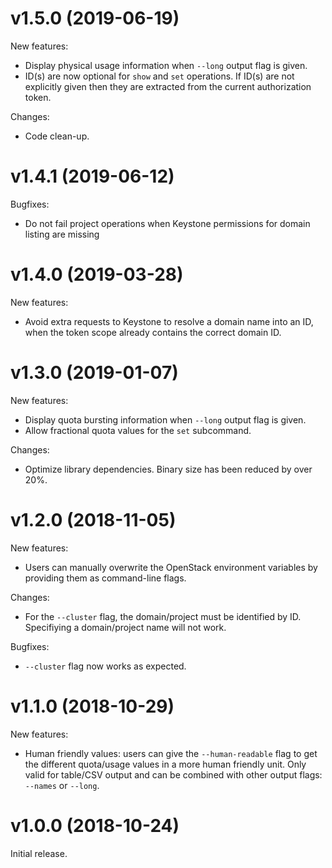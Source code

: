 # v1.5.0 (2019-06-19)

New features:
- Display physical usage information when `--long` output flag is given.
- ID(s) are now optional for `show` and `set` operations. If ID(s) are not
  explicitly given then they are extracted from the current authorization
  token.

Changes:
- Code clean-up.

# v1.4.1 (2019-06-12)

Bugfixes:
- Do not fail project operations when Keystone permissions for domain listing are missing

# v1.4.0 (2019-03-28)

New features:

- Avoid extra requests to Keystone to resolve a domain name into an ID, when
  the token scope already contains the correct domain ID.

# v1.3.0 (2019-01-07)

New features:
- Display quota bursting information when `--long` output flag is given.
- Allow fractional quota values for the `set` subcommand.

Changes:
- Optimize library dependencies. Binary size has been reduced by over 20%.

# v1.2.0 (2018-11-05)

New features:
- Users can manually overwrite the OpenStack environment variables by providing
  them as command-line flags.

Changes:
- For the `--cluster` flag, the domain/project must be identified by ID.
  Specifiying a domain/project name will not work.

Bugfixes:
- `--cluster` flag now works as expected.


# v1.1.0 (2018-10-29)

New features:
- Human friendly values: users can give the `--human-readable` flag to get the
  different quota/usage values in a more human friendly unit. Only valid for
  table/CSV output and can be combined with other output flags: `--names` or
  `--long`.


# v1.0.0 (2018-10-24)

Initial release.
